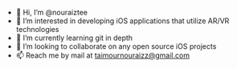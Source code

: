 - 👋 Hi, I’m @nouraiztee
- 👀 I’m interested in developing iOS applications that utilize AR/VR technologies
- 🌱 I’m currently learning git in depth
- 💞️ I’m looking to collaborate on any open source iOS projects
- 📫 Reach me by mail at taimournouraizz@gmail.com


